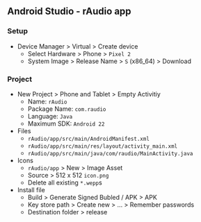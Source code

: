 ## Android Studio - rAudio app

### Setup
- Device Manager > Virtual > Create device
	- Select Hardware > Phone > `Pixel 2`
	- System Image > Release Name > `S` (x86_64) > Download

### Project
- New Project > Phone and Tablet > Empty Activitiy
	- Name: `rAudio`
	- Package Name: `com.raudio`
	- Language: `Java`
	- Maximum SDK: `Android 22`
- Files
	- `rAudio/app/src/main/AndroidManifest.xml`
	- `rAudio/app/src/main/res/layout/activity_main.xml`
	- `rAudio/app/src/main/java/com/raudio/MainActivity.java`
- Icons
	- `rAudio/app` > New > Image Asset
	- Source > 512 x 512 `icon.png`
	- Delete all existing `*.wepp`s
- Install file
	- Build > Generate Signed Bubled / APK > APK
	- Key store path > Create new > ... > Remember passwords
	- Destination folder > release
